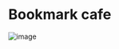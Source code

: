 # Bookmark cafe
![image](https://user-images.githubusercontent.com/19554935/44621969-cab46b00-a87d-11e8-97a1-6406b4924fc5.png)
